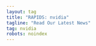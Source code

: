 ```yaml
---
layout: tag
title: "RAPIDS: nvidia"
tagline: "Read Our Latest News"
tag: nvidia
robots: noindex
---
```

